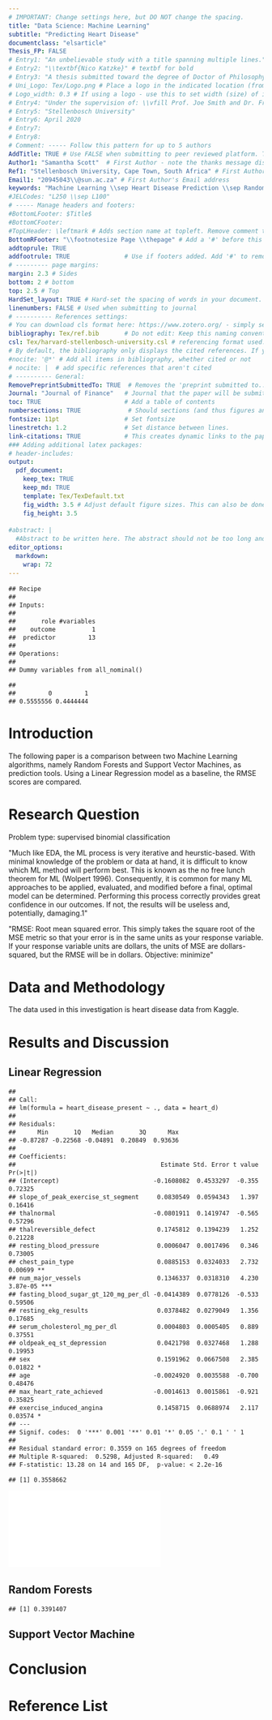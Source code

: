 ```yaml
---
# IMPORTANT: Change settings here, but DO NOT change the spacing.
title: "Data Science: Machine Learning"
subtitle: "Predicting Heart Disease"
documentclass: "elsarticle"
Thesis_FP: FALSE
# Entry1: "An unbelievable study with a title spanning multiple lines."
# Entry2: "\\textbf{Nico Katzke}" # textbf for bold
# Entry3: "A thesis submitted toward the degree of Doctor of Philosophy"
# Uni_Logo: Tex/Logo.png # Place a logo in the indicated location (from your root, e.g. defaults to ~/Tex/Logo.png) and uncomment this line. Leave uncommented for no image
# Logo_width: 0.3 # If using a logo - use this to set width (size) of image
# Entry4: "Under the supervision of: \\vfill Prof. Joe Smith and Dr. Frank Smith"
# Entry5: "Stellenbosch University"
# Entry6: April 2020
# Entry7:
# Entry8:
# Comment: ----- Follow this pattern for up to 5 authors
AddTitle: TRUE # Use FALSE when submitting to peer reviewed platform. This will remove author names.
Author1: "Samantha Scott"  # First Author - note the thanks message displayed as an italic footnote of first page.
Ref1: "Stellenbosch University, Cape Town, South Africa" # First Author's Affiliation
Email1: "20945043\\@sun.ac.za" # First Author's Email address
keywords: "Machine Learning \\sep Heart Disease Prediction \\sep Random Forests" # Use \\sep to separate
#JELCodes: "L250 \\sep L100"
# ----- Manage headers and footers:
#BottomLFooter: $Title$
#BottomCFooter:
#TopLHeader: \leftmark # Adds section name at topleft. Remove comment to add it.
BottomRFooter: "\\footnotesize Page \\thepage" # Add a '#' before this line to remove footer.
addtoprule: TRUE
addfootrule: TRUE               # Use if footers added. Add '#' to remove line.
# --------- page margins:
margin: 2.3 # Sides
bottom: 2 # bottom
top: 2.5 # Top
HardSet_layout: TRUE # Hard-set the spacing of words in your document. This will stop LaTeX squashing text to fit on pages, e.g.
linenumbers: FALSE # Used when submitting to journal
# ---------- References settings:
# You can download cls format here: https://www.zotero.org/ - simply search for your institution. You can also edit and save cls formats here: https://editor.citationstyles.org/about/
bibliography: Tex/ref.bib       # Do not edit: Keep this naming convention and location.
csl: Tex/harvard-stellenbosch-university.csl # referencing format used.
# By default, the bibliography only displays the cited references. If you want to change this, you can comment out one of the following:
#nocite: '@*' # Add all items in bibliography, whether cited or not
# nocite: |  # add specific references that aren't cited
# ---------- General:
RemovePreprintSubmittedTo: TRUE  # Removes the 'preprint submitted to...' at bottom of titlepage
Journal: "Journal of Finance"   # Journal that the paper will be submitting to, if RemovePreprintSubmittedTo is set to TRUE.
toc: TRUE                       # Add a table of contents
numbersections: TRUE             # Should sections (and thus figures and tables) be numbered?
fontsize: 11pt                  # Set fontsize
linestretch: 1.2                # Set distance between lines.
link-citations: TRUE            # This creates dynamic links to the papers in reference list.
### Adding additional latex packages:
# header-includes:
output:
  pdf_document:
    keep_tex: TRUE
    keep_md: TRUE
    template: Tex/TexDefault.txt
    fig_width: 3.5 # Adjust default figure sizes. This can also be done in the chunks of the text.
    fig_height: 3.5

#abstract: |
  #Abstract to be written here. The abstract should not be too long and should provide the reader with a good understanding what you are writing about. Academic papers are not like novels where you keep the reader in suspense. To be effective in getting others to read your paper, be as open and concise about your findings here as possible. Ideally, upon reading your abstract, the reader should feel he / she must read your paper in entirety.
editor_options: 
  markdown: 
    wrap: 72
---
```


<!-- First: Set your default preferences for chunk options: -->

<!-- If you want a chunk's code to be printed, set echo = TRUE. message = FALSE stops R printing ugly package loading details in your final paper too. I also suggest setting warning = FALSE and checking for warnings in R, else you might find ugly warnings in your paper. -->









```
## Recipe
## 
## Inputs:
## 
##       role #variables
##    outcome          1
##  predictor         13
## 
## Operations:
## 
## Dummy variables from all_nominal()
```



```
## 
##         0         1 
## 0.5555556 0.4444444
```




# Introduction

The following paper is a comparison between two Machine Learning algorithms, namely Random Forests and Support Vector Machines, as prediction tools. Using a Linear Regression model as a baseline, the RMSE scores are compared.

# Research Question

Problem type: supervised binomial classification 

"Much like EDA, the ML process is very iterative and heurstic-based. With minimal knowledge of the problem or data at hand, it is difficult to know which ML method will perform best. This is known as the no free lunch theorem for ML (Wolpert 1996). Consequently, it is common for many ML approaches to be applied, evaluated, and modified before a final, optimal model can be determined. Performing this process correctly provides great confidence in our outcomes. If not, the results will be useless and, potentially, damaging.1"

"RMSE: Root mean squared error. This simply takes the square root of the MSE metric  so that your error is in the same units as your response variable. If your response variable units are dollars, the units of MSE are dollars-squared, but the RMSE will be in dollars. Objective: minimize"

# Data and Methodology 

The data used in this investigation is heart disease data from Kaggle. 

# Results and Discussion

## Linear Regression


```
## 
## Call:
## lm(formula = heart_disease_present ~ ., data = heart_d)
## 
## Residuals:
##      Min       1Q   Median       3Q      Max 
## -0.87287 -0.22568 -0.04891  0.20849  0.93636 
## 
## Coefficients:
##                                        Estimate Std. Error t value Pr(>|t|)    
## (Intercept)                          -0.1608082  0.4533297  -0.355  0.72325    
## slope_of_peak_exercise_st_segment     0.0830549  0.0594343   1.397  0.16416    
## thalnormal                           -0.0801911  0.1419747  -0.565  0.57296    
## thalreversible_defect                 0.1745812  0.1394239   1.252  0.21228    
## resting_blood_pressure                0.0006047  0.0017496   0.346  0.73005    
## chest_pain_type                       0.0885153  0.0324033   2.732  0.00699 ** 
## num_major_vessels                     0.1346337  0.0318310   4.230 3.87e-05 ***
## fasting_blood_sugar_gt_120_mg_per_dl -0.0414389  0.0778126  -0.533  0.59506    
## resting_ekg_results                   0.0378482  0.0279049   1.356  0.17685    
## serum_cholesterol_mg_per_dl           0.0004803  0.0005405   0.889  0.37551    
## oldpeak_eq_st_depression              0.0421798  0.0327468   1.288  0.19953    
## sex                                   0.1591962  0.0667508   2.385  0.01822 *  
## age                                  -0.0024920  0.0035588  -0.700  0.48476    
## max_heart_rate_achieved              -0.0014613  0.0015861  -0.921  0.35825    
## exercise_induced_angina               0.1458715  0.0688974   2.117  0.03574 *  
## ---
## Signif. codes:  0 '***' 0.001 '**' 0.01 '*' 0.05 '.' 0.1 ' ' 1
## 
## Residual standard error: 0.3559 on 165 degrees of freedom
## Multiple R-squared:  0.5298,	Adjusted R-squared:   0.49 
## F-statistic: 13.28 on 14 and 165 DF,  p-value: < 2.2e-16
```

```
## [1] 0.3558662
```

![](ML_project_files/figure-latex/unnamed-chunk-7-1.pdf)<!-- --> 
 
## Random Forests 


```
## [1] 0.3391407
```


## Support Vector Machine


# Conclusion 

# Reference List 
